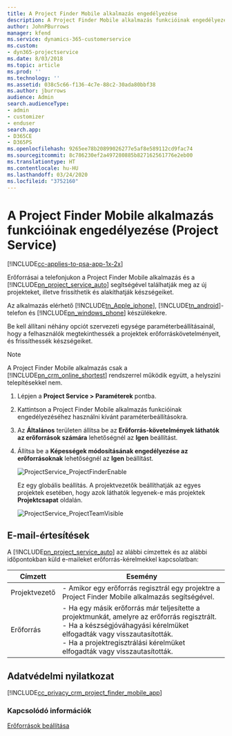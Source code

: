 ```yaml
---
title: A Project Finder Mobile alkalmazás engedélyezése
description: A Project Finder Mobile alkalmazás funkcióinak engedélyezése a Project Service szolgáltatásban
author: JohnPBurrows
manager: kfend
ms.service: dynamics-365-customerservice
ms.custom:
- dyn365-projectservice
ms.date: 8/03/2018
ms.topic: article
ms.prod: ''
ms.technology: ''
ms.assetid: 038c5c66-f136-4c7e-88c2-30ada80bbf38
ms.author: jburrows
audience: Admin
search.audienceType:
- admin
- customizer
- enduser
search.app:
- D365CE
- D365PS
ms.openlocfilehash: 9265ee78b20899026277e5af8e589112cd9fac74
ms.sourcegitcommit: 8c786230ef2a497280885b827162561776e2eb00
ms.translationtype: HT
ms.contentlocale: hu-HU
ms.lasthandoff: 03/24/2020
ms.locfileid: "3752160"
---
```

# <a name="enable-project-finder-mobile-app-features-project-service"></a>A Project Finder Mobile alkalmazás funkcióinak engedélyezése (Project Service)

[!INCLUDE[cc-applies-to-psa-app-1x-2x](../includes/cc-applies-to-psa-app-1x-2x.md)]

Erőforrásai a telefonjukon a Project Finder Mobile alkalmazás és a [!INCLUDE[pn_project_service_auto](../includes/pn-project-service-auto.md)] segítségével találhatják meg az új projekteket, illetve frissíthetik és alakíthatják készségeiket.  
  
 Az alkalmazás elérhető [!INCLUDE[tn_Apple_iphone](../includes/tn-apple-iphone.md)], [!INCLUDE[tn_android](../includes/tn-android.md)]-telefon és [!INCLUDE[pn_windows_phone](../includes/pn-windows-phone.md)] készülékekre.  
  
 Be kell állítani néhány opciót szervezeti egysége paraméterbeállításainál, hogy a felhasználók megtekinthessék a projektek erőforráskövetelményeit, és frissíthessék készségeiket.  
  
> [!NOTE]
>  A Project Finder Mobile alkalmazás csak a [!INCLUDE[pn_crm_online_shortest](../includes/pn-crm-online-shortest.md)] rendszerrel működik együtt, a helyszíni telepítésekkel nem.  
  
1. Lépjen a **Project Service > Paraméterek** pontba.  
  
2. Kattintson a Project Finder Mobile alkalmazás funkcióinak engedélyezéséhez használni kívánt paraméterbeállításokra.  
  
3. Az **Általános** területen állítsa be az **Erőforrás-követelmények láthatók az erőforrások számára** lehetőségnél az **Igen** beállítást.  
  
4. Állítsa be a **Képességek módosításának engedélyezése az erőforrásoknak** lehetőségnél az **Igen** beállítást.  
  
   ![ProjectService_ProjectFinderEnable](../project-service/media/project-service-project-finder-enable.png "ProjectService_ProjectFinderEnable")  
  
   Ez egy globális beállítás. A projektvezetők beállíthatják az egyes projektek esetében, hogy azok láthatók legyenek-e más projektek **Projektcsapat** oldalán.  
  
   ![ProjectService_ProjectTeamVisible](../project-service/media/project-service-project-team-visible.png "ProjectService_ProjectTeamVisible")  
  
## <a name="email-notifications"></a>E-mail-értesítések  
 A [!INCLUDE[pn_project_service_auto](../includes/pn-project-service-auto.md)] az alábbi címzettek és az alábbi időpontokban küld e-maileket erőforrás-kérelmekkel kapcsolatban:  
  
|Címzett|Esemény|  
|---------------|-----------|  
|Projektvezető|-   Amikor egy erőforrás regisztrál egy projektre a Project Finder Mobile alkalmazás segítségével.|  
|Erőforrás|-   Ha egy másik erőforrás már teljesítette a projektmunkát, amelyre az erőforrás regisztrált.<br />-   Ha a készségjóváhagyási kérelmüket elfogadták vagy visszautasították.<br />-   Ha a projektregisztrálási kérelmüket elfogadták vagy visszautasították.|  
  
## <a name="privacy-notice"></a>Adatvédelmi nyilatkozat  
 [!INCLUDE[cc_privacy_crm_project_finder_mobile_app](../includes/cc-privacy-crm-project-finder-mobile-app.md)]  
  
### <a name="see-also"></a>Kapcsolódó információk  
 [Erőforrások beállítása](../project-service/set-up-resources.md)
